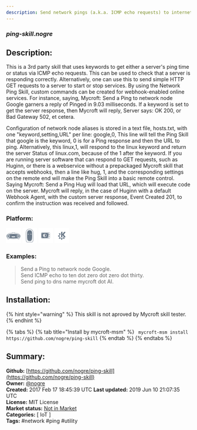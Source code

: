 ```yaml
---
description: Send network pings (a.k.a. ICMP echo requests) to internet nodes
---
```


### _ping-skill.nogre_  
## Description:  
This is a 3rd party skill that uses keywords to get either a server's ping time or status via ICMP echo requests. This can be used to check that a server is responding correctly. Alternatively, one can use this to send simple HTTP GET requests to a server to start or stop services. By using the Network Ping Skill, custom commands can be created for webhook-enabled online services.
For instance, saying, Mycroft: Send a Ping to network node Google garners a reply of Pinged in 9.03 milliseconds.
If a keyword is set to get the server response, then Mycroft will reply, Server says: OK 200, or Bad Gateway 502, et cetera.

Configuration of network node aliases is stored in a text file, hosts.txt, with one "keyword,setting,URL" per line:
google,0,
This line will tell the Ping Skill that google is the keyword, 0 is for a Ping response and then the URL to ping. Alternatively, this
linux,1,
will respond to the linux keyword and return the server Status of linux.com, because of the 1 after the keyword.
If you are running server software that can respond to GET requests, such as Huginn, or there is a webservice without a prepackaged Mycroft skill that accepts webhooks, then a line like
hug, 1, 
and the corresponding settings on the remote end will make the Ping Skill into a basic remote control. Saying Mycroft: Send a Ping Hug will load that URL, which will execute code on the server. Mycroft will reply, in the case of Huginn with a default Webhook Agent, with the custom server response, Event Created 201, to confirm the instruction was received and followed.  
  
### Platform:  
 ![Mark I](../.gitbook/assets/mark-1-icon.png)  ![Mark II](../.gitbook/assets/mark-2-icon.png)  ![Picroft](../.gitbook/assets/picroft-icon.png)  ![plasmoid](../.gitbook/assets/kde.png)   
### Examples:  
> Send a Ping to network node Google.  
> Send ICMP echo to ten dot zero dot zero dot thirty.  
> Send ping to dns name mycroft dot AI.  
  
## Installation:  
{% hint style="warning" %}
This skill is not aproved by Mycroft skill tester.
{% endhint %}
    
{% tabs %}
{% tab title="Install by mycroft-msm" %}
``` mycroft-msm install https://github.com/nogre/ping-skill```
{% endtab %}
  {% endtabs %}
    
## Summary:  
**Github:** [https://github.com/nogre/ping-skill](https://github.com/nogre/ping-skill)  
**Owner:** [@nogre](https://github.com/nogre)  
**Created:** 2017 Feb 17 18:45:39 UTC  **Last updated:** 2019 Jun 10 21:07:35 UTC  
**License:** MIT License  
**Market status:** [Not in Market](https://market.mycroft.ai/skill/)  
**Categories:** [ IoT ]   
**Tags:** \#network \#ping \#utility   
